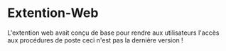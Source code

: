 # Extention-Web

L'extention web avait conçu de base pour rendre aux utilisateurs l'accès  aux procédures de poste ceci n'est pas la dernière version !
